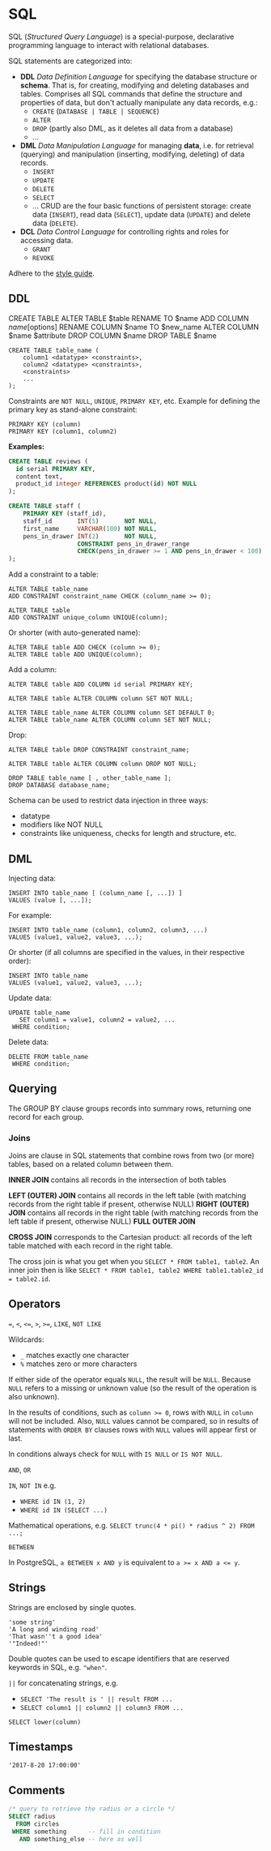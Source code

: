 # SQL

SQL (_Structured Query Language_) is a special-purpose, declarative programming language to interact with relational databases.

SQL statements are categorized into:
* **DDL** _Data Definition Language_ for specifying the database structure or **schema**. That is, for creating, modifying and deleting databases and tables. Comprises all SQL commands that define the structure and properties of data, but don't actually manipulate any data records, e.g.:
    - `CREATE` (`DATABASE | TABLE | SEQUENCE`)
    - `ALTER`
    - `DROP` (partly also DML, as it deletes all data from a database)
    - ...
* **DML** _Data Manipulation Language_ for managing **data**, i.e. for retrieval (querying) and manipulation (inserting, modifying, deleting) of data records.
    - `INSERT`
    - `UPDATE`
    - `DELETE`
    - `SELECT`
    - ...
  CRUD are the four basic functions of persistent storage: create data (`INSERT`), read data (`SELECT`), update data (`UPDATE`) and delete data (`DELETE`).
* **DCL** _Data Control Language_ for controlling rights and roles for accessing data.
    - `GRANT`
    - `REVOKE`

Adhere to the [style guide](http://www.sqlstyle.guide).

## DDL

CREATE TABLE
ALTER TABLE $table
    RENAME TO $name
    ADD COLUMN $name [$options]
    RENAME COLUMN $name TO $new_name
    ALTER COLUMN $name $attribute
    DROP COLUMN $name
DROP TABLE $name


```
CREATE TABLE table_name (
    column1 <datatype> <constraints>,
    column2 <datatype> <constraints>,
    <constraints>
    ...
);
```

Constraints are `NOT NULL`, `UNIQUE`, `PRIMARY KEY`, etc.
Example for defining the primary key as stand-alone constraint:
```
PRIMARY KEY (column)
PRIMARY KEY (column1, column2)
```

**Examples:**

```sql
CREATE TABLE reviews (
  id serial PRIMARY KEY,
  content text,
  product_id integer REFERENCES product(id) NOT NULL
);
```

```sql
CREATE TABLE staff (
    PRIMARY KEY (staff_id),
    staff_id       INT(5)       NOT NULL,
    first_name     VARCHAR(100) NOT NULL,
    pens_in_drawer INT(2)       NOT NULL,
                   CONSTRAINT pens_in_drawer_range
                   CHECK(pens_in_drawer >= 1 AND pens_in_drawer < 100)
);
```

Add a constraint to a table:

```
ALTER TABLE table_name
ADD CONSTRAINT constraint_name CHECK (column_name >= 0);

ALTER TABLE table
ADD CONSTRAINT unique_column UNIQUE(column);
```
Or shorter (with auto-generated name):
```
ALTER TABLE table ADD CHECK (column >= 0);
ALTER TABLE table ADD UNIQUE(column);
```

Add a column:
```
ALTER TABLE table ADD COLUMN id serial PRIMARY KEY;
```

```
ALTER TABLE table ALTER COLUMN column SET NOT NULL;
```

```
ALTER TABLE table_name ALTER COLUMN column SET DEFAULT 0;
ALTER TABLE table_name ALTER COLUMN column SET NOT NULL;
```

Drop:

```
ALTER TABLE table DROP CONSTRAINT constraint_name;

ALTER TABLE table ALTER COLUMN column DROP NOT NULL;

DROP TABLE table_name [ , other_table_name ];
DROP DATABASE database_name;
```

Schema can be used to restrict data injection in three ways:
* datatype
* modifiers like NOT NULL
* constraints like uniqueness, checks for length and structure, etc.

## DML

Injecting data:

```
INSERT INTO table_name [ (column_name [, ...]) ]
VALUES (value [, ...]);
```
For example:
```
INSERT INTO table_name (column1, column2, column3, ...)
VALUES (value1, value2, value3, ...);
```
Or shorter (if all columns are specified in the values, in their respective order):
```
INSERT INTO table_name
VALUES (value1, value2, value3, ...);
```

Update data:

```
UPDATE table_name
   SET column1 = value1, column2 = value2, ...
 WHERE condition;
```

Delete data:

```
DELETE FROM table_name
 WHERE condition;
```

## Querying

The GROUP BY clause groups records into summary rows, returning one record for each group.

### Joins

Joins are clause in SQL statements that combine rows from two (or more) tables, based on a related column between them.

**INNER JOIN** contains all records in the intersection of both tables

**LEFT (OUTER) JOIN** contains all records in the left table (with matching records from the right table if present, otherwise NULL)
**RIGHT (OUTER) JOIN** contains all records in the right table (with matching records from the left table if present, otherwise NULL)
**FULL OUTER JOIN**

**CROSS JOIN** corresponds to the Cartesian product: all records of the left table matched with each record in the right table.

The cross join is what you get when you `SELECT * FROM table1, table2`.
An inner join then is like `SELECT * FROM table1, table2 WHERE table1.table2_id = table2.id`.

## Operators

`=`, `<`, `<=`, `>`, `>=`, `LIKE`, `NOT LIKE`

Wildcards:
* `_` matches exactly one character
* `%` matches zero or more characters

If either side of the operator equals `NULL`, the result will be `NULL`. Because `NULL` refers to a missing or unknown value (so the result of the operation is also unknown).

In the results of conditions, such as `column >= 0`, rows with `NULL` in `column` will not be included.
Also, `NULL` values cannot be compared, so in results of statements with `ORDER BY` clauses rows with `NULL` values will appear first or last.

In conditions always check for `NULL` with `IS NULL` or `IS NOT NULL`.

`AND`, `OR`

`IN`, `NOT IN`
e.g.
* `WHERE id IN (1, 2)`
* `WHERE id IN (SELECT ...)`

Mathematical operations, e.g. `SELECT trunc(4 * pi() * radius ^ 2) FROM ...;`

`BETWEEN`

In PostgreSQL, `a BETWEEN x AND y` is equivalent to `a >= x AND a <= y`.

## Strings

Strings are enclosed by single quotes.
```
'some string'
'A long and winding road'
'That wasn''t a good idea'
'"Indeed!"'
```

Double quotes can be used to escape identifiers that are reserved keywords in SQL, e.g. `"when"`.

`||` for concatenating strings, e.g.
* `SELECT 'The result is ' || result FROM ...`
* `SELECT column1 || column2 || column3 FROM ...`

`SELECT lower(column)`

## Timestamps

`'2017-8-20 17:00:00'`

## Comments

```sql
/* query to retrieve the radius or a circle */
SELECT radius
  FROM circles
 WHERE something      -- fill in condition
   AND something_else -- here as well
```
